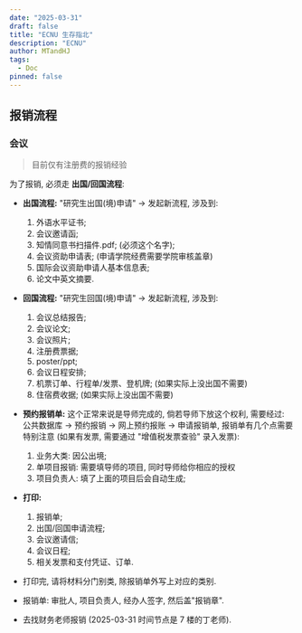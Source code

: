 ```yaml
---
date: "2025-03-31"
draft: false
title: "ECNU 生存指北"
description: "ECNU"
author: MTandHJ
tags:
  - Doc
pinned: false
---
```



## 报销流程


### 会议

> 目前仅有注册费的报销经验


为了报销, 必须走 **出国/回国流程**:

- **出国流程:** "研究生出国(境)申请" -> 发起新流程, 涉及到: 
  1. 外语水平证书; 
  2. 会议邀请函; 
  3. 知情同意书扫描件.pdf;  (必须这个名字);
  4. 会议资助申请表; (申请学院经费需要学院审核盖章)
  5. 国际会议资助申请人基本信息表;
  6. 论文中英文摘要.


- **回国流程:** "研究生回国(境)申请" -> 发起新流程, 涉及到:
  1. 会议总结报告;
  2. 会议论文;
  3. 会议照片;
  4. 注册费票据;
  5. poster/ppt;
  6. 会议日程安排;
  7. 机票订单、行程单/发票、登机牌; (如果实际上没出国不需要)
  8. 住宿费收据; (如果实际上没出国不需要)

- **预约报销单:** 这个正常来说是导师完成的, 倘若导师下放这个权利, 需要经过: 公共数据库 -> 预约报销 -> 网上预约报账 -> 申请报销单, 报销单有几个点需要特别注意 (如果有发票, 需要通过 "增值税发票查验" 录入发票):
  1. 业务大类: 因公出境;
  2. 单项目报销: 需要填导师的项目, 同时导师给你相应的授权
  3. 项目负责人: 填了上面的项目后会自动生成;

- **打印:**
  1. 报销单;
  2. 出国/回国申请流程;
  3. 会议邀请信;
  4. 会议日程;
  5. 相关发票和支付凭证、订单.

- 打印完, 请将材料分门别类, 除报销单外写上对应的类别.

- 报销单: 审批人, 项目负责人, 经办人签字, 然后盖"报销章".

- 去找财务老师报销 (2025-03-31 时间节点是 7 楼的丁老师).